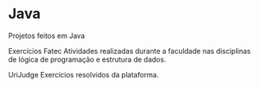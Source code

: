 # Java
Projetos feitos em Java


Exercícios Fatec
Atividades realizadas durante a faculdade nas disciplinas de lógica de programação e estrutura de dados.

UriJudge
Exercícios resolvidos da plataforma. 